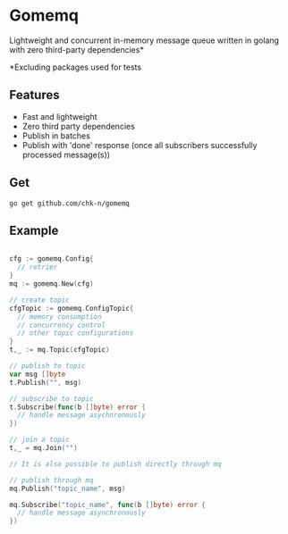 # Gomemq

Lightweight and concurrent in-memory message queue written in golang with zero third-party dependencies*


\*Excluding packages used for tests

## Features

* Fast and lightweight
* Zero third party dependencies
* Publish in batches
* Publish with 'done' response (once all subscribers successfully processed message(s))

## Get

`go get github.com/chk-n/gomemq`

## Example

```go

cfg := gomemq.Config{
  // retrier
}
mq := gomemq.New(cfg)

// create topic
cfgTopic := gomemq.ConfigTopic{
  // memory consumption
  // concurrency control
  // other topic configurations
}
t,_ := mq.Topic(cfgTopic)

// publish to topic
var msg []byte
t.Publish("", msg)

// subscribe to topic
t.Subscribe(func(b []byte) error {
  // handle message asychnronously
})

// join a topic
t,_ = mq.Join("")

// It is also possible to publish directly through mq

// publish through mq
mq.Publish("topic_name", msg)

mq.Subscribe("topic_name", func(b []byte) error {
  // handle message asynchronously
})
```
